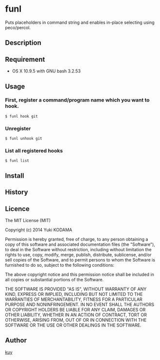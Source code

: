 funl
====

Puts placeholders in command string and enables in-place selecting using peco/percol.

## Description

## Requirement

- OS X 10.9.5 with GNU bash 3.2.53

## Usage

### First, register a command/program name which you want to hook.

    $ funl hook git

### Unregister

    $ funl unhook git

### List all registered hooks

    $ funl list

## Install

## History

## Licence

The MIT License (MIT)

Copyright (c) 2014 Yuki KODAMA

Permission is hereby granted, free of charge, to any person obtaining a copy
of this software and associated documentation files (the "Software"), to deal
in the Software without restriction, including without limitation the rights
to use, copy, modify, merge, publish, distribute, sublicense, and/or sell
copies of the Software, and to permit persons to whom the Software is
furnished to do so, subject to the following conditions:

The above copyright notice and this permission notice shall be included in all
copies or substantial portions of the Software.

THE SOFTWARE IS PROVIDED "AS IS", WITHOUT WARRANTY OF ANY KIND, EXPRESS OR
IMPLIED, INCLUDING BUT NOT LIMITED TO THE WARRANTIES OF MERCHANTABILITY,
FITNESS FOR A PARTICULAR PURPOSE AND NONINFRINGEMENT. IN NO EVENT SHALL THE
AUTHORS OR COPYRIGHT HOLDERS BE LIABLE FOR ANY CLAIM, DAMAGES OR OTHER
LIABILITY, WHETHER IN AN ACTION OF CONTRACT, TORT OR OTHERWISE, ARISING FROM,
OUT OF OR IN CONNECTION WITH THE SOFTWARE OR THE USE OR OTHER DEALINGS IN THE
SOFTWARE.

## Author

[kuy](https://github.com/kuy)